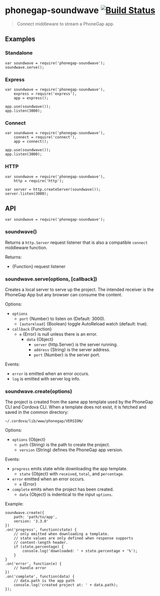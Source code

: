 # phonegap-soundwave [![Build Status][travis-ci-img]][travis-ci-url]

> Connect middleware to stream a PhoneGap app.

## Examples

### Standalone

    var soundwave = require('phonegap-soundwave');
    soundwave.serve();

### Express

    var soundwave = require('phonegap-soundwave'),
        express = require('express'),
        app = express();

    app.use(soundwave());
    app.listen(3000);

### Connect

    var soundwave = require('phonegap-soundwave'),
        connect = require('connect'),
        app = connect();

    app.use(soundwave());
    app.listen(3000);

### HTTP

    var soundwave = require('phonegap-soundwave'),
        http = require('http');

    var server = http.createServer(soundwave());
    server.listen(3000);

## API

    var soundwave = require('phonegap-soundwave');

### soundwave()

Returns a `http.Server` request listener that is also a compatible
`connect` middleware function.

Returns:

  - {Function} request listener

### soundwave.serve(options, [callback])

Creates a local server to serve up the project. The intended
receiver is the PhoneGap App but any browser can consume the
content.

Options:

  - `options`
    - `port` {Number} to listen on (Default: 3000).
    - `[autoreload]` {Boolean} toggle AutoReload watch (default: true).
  - `callback` {Function}
    - `e` {Error} is null unless there is an error.
      - `data` {Object}
        - `server` {http.Server} is the server running.
        - `address` {String} is the server address.
        - `port` {Number} is the server port.

Events:

  - `error` is emitted when an error occurs.
  - `log` is emitted with server log info.

### soundwave.create(options)

The project is created from the same app template used by the PhoneGap CLI
and Cordova CLI. When a template does not exist, it is fetched and saved
in the common directory:

    ~/.cordova/lib/www/phonegap/VERSION/

Options:

  - `options` {Object}
    - `path` {String} is the path to create the project.
    - `version` {String} defines the PhoneGap app version.

Events:

  - `progress` emits state while downloading the app template.
    - `state` {Object} with `received`, `total`, and `percentage`.
  - `error` emitted when an error occurs.
    - `e` {Error}
  - `complete` emits when the project has been created.
    - `data` {Object} is indentical to the input `options`.

Example:

    soundwave.create({
        path: 'path/to/app',
        version: '3.3.0'
    })
    .on('progress', function(state) {
        // only emitted when downloading a template.
        // state values are only defined when response supports
        // content-length header.
        if (state.percentage) {
            console.log('downloaded: ' + state.percentage + '%');
        }
    }
    .on('error', function(e) {
        // handle error
    })
    .on('complete', function(data) {
        // data.path is the app path
        console.log('created project at: ' + data.path);
    });

[travis-ci-img]: https://travis-ci.org/phonegap/node-phonegap-soundwave.png?branch=master
[travis-ci-url]: http://travis-ci.org/phonegap/node-phonegap-soundwave

